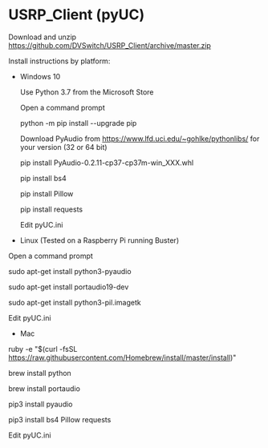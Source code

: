 # USRP_Client (pyUC)

Download and unzip https://github.com/DVSwitch/USRP_Client/archive/master.zip

Install instructions by platform:

- Windows 10

    Use Python 3.7 from the Microsoft Store
 
    Open a command prompt
 
    python -m pip install --upgrade pip
 
    Download PyAudio from https://www.lfd.uci.edu/~gohlke/pythonlibs/ for your version (32 or 64 bit)
 
    pip install PyAudio-0.2.11-cp37-cp37m-win_XXX.whl
 
    pip install bs4
 
    pip install Pillow
 
    pip install requests
 
    Edit pyUC.ini
 
- Linux (Tested on a Raspberry Pi running Buster)

Open a command prompt

sudo apt-get install python3-pyaudio

sudo apt-get install portaudio19-dev

sudo apt-get install python3-pil.imagetk

Edit pyUC.ini

- Mac

ruby -e "$(curl -fsSL https://raw.githubusercontent.com/Homebrew/install/master/install)"

brew install python

brew install portaudio

pip3 install pyaudio

pip3 install bs4 Pillow requests

Edit pyUC.ini